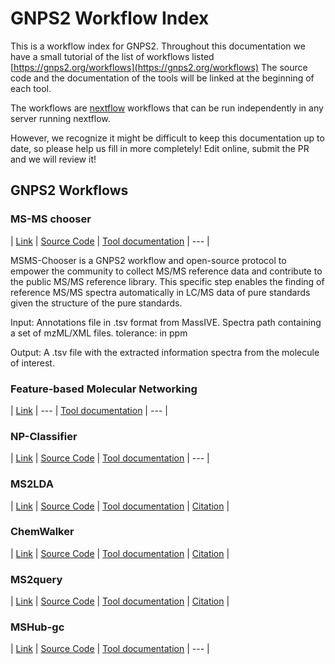 # GNPS2 Workflow Index

This is a workflow index for GNPS2. Throughout this documentation we have a small tutorial of the list of workflows listed [https://gnps2.org/workflows](https://gnps2.org/workflows)
The source code and the documentation of the tools will be linked at the beginning of each tool. 

The workflows are [nextflow](https://www.nextflow.io/docs/latest/getstarted.html) workflows that can be run independently in any server running nextflow. 

However, we recognize it might be difficult to keep this documentation up to date, so please help us fill in more completely! Edit online, submit the PR and we will review it!

## GNPS2 Workflows

### MS-MS chooser
| [Link](https://gnps2.org/workflowinput?workflowname=msms_choser_nextflow_workflow) | [Source Code](https://github.com/albertogilf/nextflow_msms-choser) | [Tool documentation](https://ccms-ucsd.github.io/GNPSDocumentation/msmschooser/) | ---  |

MSMS-Chooser is a GNPS2 workflow and open-source protocol to empower the community to collect MS/MS reference data and contribute to the public MS/MS reference library. 
This specific step enables the finding of reference MS/MS spectra automatically in LC/MS data of pure standards given the structure of the pure standards. 

Input:
Annotations file in .tsv format from MassIVE. 
Spectra path containing a set of mzML/XML files. 
tolerance: in ppm

Output: 
A .tsv file with the extracted information spectra from the molecule of interest. 


### Feature-based Molecular Networking
| [Link](https://gnps2.org/workflowinput?workflowname=feature_based_molecular_networking_workflow) | --- | [Tool documentation](fbmn.md) | ---  |


### NP-Classifier
| [Link](https://gnps2.org/workflowinput?workflowname=NP_Classifier_nextflow_workflow) | [Source Code](https://github.com/albertogilf/nextflow_NP-Classifier) | [Tool documentation](https://github.com/albertogilf/nextflow_NP-Classifier) | ---  |


### MS2LDA
| [Link](https://gnps2.org/workflowinput?workflowname=ms2lda_nextflow_workflow) | [Source Code](https://github.com/glasgowcompbio/pySubstructures) | [Tool documentation](https://ms2lda.org/user_guide/) | [Citation](https://academic.oup.com/bioinformatics/article/34/2/317/4158166)  |


### ChemWalker
| [Link](https://gnps2.org/workflowinput?workflowname=chemwalker_nextflow_workflow) | [Source Code](https://github.com/computational-chemical-biology/ChemWalker/tree/master) | [Tool documentation](chemwalker_doc.md) | [Citation](https://academic.oup.com/bioinformatics/article/39/3/btad078/7067745?login=true)  |


### MS2query
| [Link](https://gnps2.org/workflowinput?workflowname=ms2query_nextflow_workflow) | [Source Code](https://github.com/iomega/ms2query/tree/main) | [Tool documentation](ms2query_doc.md) | [Citation](https://www.nature.com/articles/s41467-023-37446-4)  |

### MSHub-gc
| [Link](https://gnps2.org/workflowinput?workflowname=mshubgc_workflow) | [Source Code](https://github.com/Wang-Bioinformatics-Lab/mshub-gc_workflow) | [Tool documentation](mshub-gc_doc.md) | ---  |
